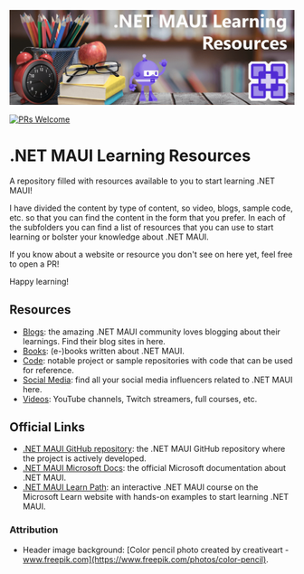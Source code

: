 ![Decorative header saying: .NET MAUI Learning Resources](assets/images/header.png)

[![PRs Welcome](https://img.shields.io/badge/PRs-welcome-brightgreen.svg?style=flat-square)](https://makeapullrequest.com)

# .NET MAUI Learning Resources

A repository filled with resources available to you to start learning .NET MAUI!

I have divided the content by type of content, so video, blogs, sample code, etc. so that you can find the content in the form that you prefer. In each of the subfolders you can find a list of resources that you can use to start learning or bolster your knowledge about .NET MAUI.

If you know about a website or resource you don't see on here yet, feel free to open a PR!

Happy learning!

## Resources

* [Blogs](Blogs): the amazing .NET MAUI community loves blogging about their learnings. Find their blog sites in here.
* [Books](Books): (e-)books written about .NET MAUI.
* [Code](Code): notable project or sample repositories with code that can be used for reference.
* [Social Media](Social%20Media): find all your social media influencers related to .NET MAUI here.
* [Videos](Videos): YouTube channels, Twitch streamers, full courses, etc.

## Official Links

* [.NET MAUI GitHub repository](https://github.com/dotnet/maui): the .NET MAUI GitHub repository where the project is actively developed.
* [.NET MAUI Microsoft Docs](https://aka.ms/maui/docs): the official Microsoft documentation about .NET MAUI.
* [.NET MAUI Learn Path](https://aka.ms/maui/mslearn): an interactive .NET MAUI course on the Microsoft Learn website with hands-on examples to start learning .NET MAUI.

### Attribution

* Header image background: [Color pencil photo created by creativeart - www.freepik.com](https://www.freepik.com/photos/color-pencil).

